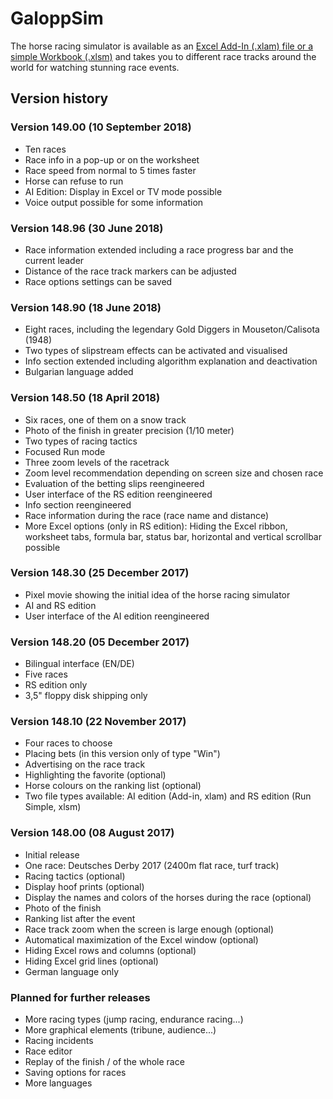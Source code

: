 # GaloppSim
The horse racing simulator is available as an [Excel Add-In (.xlam) file or a simple Workbook (.xlsm)](https://marco-krapf.de/excel/galoppsim) and takes you to different race tracks around the world for watching stunning race events.

## Version history

### Version 149.00 (10 September 2018)
* Ten races
* Race info in a pop-up or on the worksheet
* Race speed from normal to 5 times faster
* Horse can refuse to run
* AI Edition: Display in Excel or TV mode possible
* Voice output possible for some information

### Version 148.96 (30 June 2018)
* Race information extended including a race progress bar and the current leader
* Distance of the race track markers can be adjusted
* Race options settings can be saved

### Version 148.90 (18 June 2018)
* Eight races, including the legendary Gold Diggers in Mouseton/Calisota (1948)
* Two types of slipstream effects can be activated and visualised
* Info section extended including algorithm explanation and deactivation
* Bulgarian language added

### Version 148.50 (18 April 2018)
* Six races, one of them on a snow track
* Photo of the finish in greater precision (1/10 meter)
* Two types of racing tactics
* Focused Run mode
* Three zoom levels of the racetrack
* Zoom level recommendation depending on screen size and chosen race
* Evaluation of the betting slips reengineered
* User interface of the RS edition reengineered
* Info section reengineered
* Race information during the race (race name and distance)
* More Excel options (only in RS edition): Hiding the Excel ribbon, worksheet tabs, formula bar, status bar, horizontal and vertical scrollbar possible

### Version 148.30 (25 December 2017)
* Pixel movie showing the initial idea of the horse racing simulator
* AI and RS edition
* User interface of the AI edition reengineered

### Version 148.20 (05 December 2017)
* Bilingual interface (EN/DE)
* Five races
* RS edition only
* 3,5" floppy disk shipping only

### Version 148.10 (22 November 2017)
* Four races to choose
* Placing bets (in this version only of type "Win")
* Advertising on the race track
* Highlighting the favorite (optional)
* Horse colours on the ranking list (optional)
* Two file types available: AI edition (Add-in, xlam) and RS edition (Run Simple, xlsm)

### Version 148.00 (08 August 2017)
* Initial release
* One race: Deutsches Derby 2017 (2400m flat race, turf track) 
* Racing tactics (optional)
* Display hoof prints (optional)
* Display the names and colors of the horses during the race (optional)
* Photo of the finish
* Ranking list after the event
* Race track zoom when the screen is large enough (optional)
* Automatical maximization of the Excel window (optional)
* Hiding Excel rows and columns (optional)
* Hiding Excel grid lines (optional)
* German language only

### Planned for further releases
* More racing types (jump racing, endurance racing...)
* More graphical elements (tribune, audience...)
* Racing incidents
* Race editor
* Replay of the finish / of the whole race
* Saving options for races
* More languages
